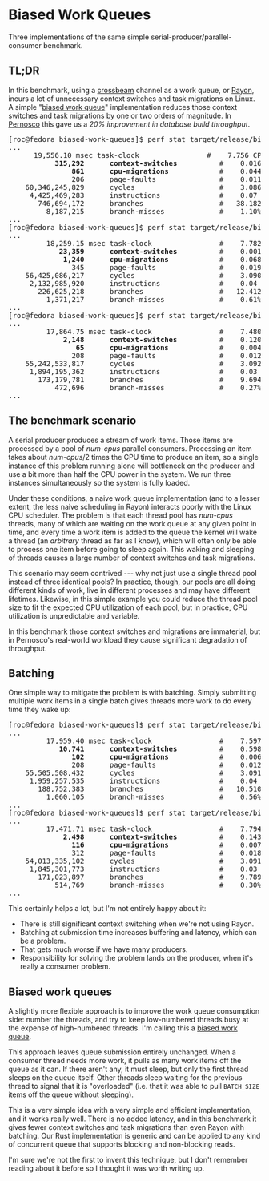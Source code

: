 # Biased Work Queues

Three implementations of the same simple serial-producer/parallel-consumer benchmark.

## TL;DR

In this benchmark, using a [crossbeam](https://docs.rs/crossbeam/0.8.0/crossbeam/) channel as a work queue, or [Rayon](https://docs.rs/rayon/1.5.0/rayon/), incurs a lot of unnecessary context switches and task migrations on Linux. A simple "[biased work queue](https://github.com/rocallahan/biased-work-queues/blob/main/src/biased_work_queue.rs)" implementation reduces those context switches and task migrations by one or two orders of magnitude. In [Pernosco](https://pernos.co) this gave us a *20% improvement in database build throughput*.

<pre>[roc@fedora biased-work-queues]$ perf stat target/release/biased-work-queues crossbeam
...
      19,556.10 msec task-clock                #    7.756 CPUs utilized
           <b>315,292      context-switches</b>          #    0.016 M/sec
               <b>861      cpu-migrations</b>            #    0.044 K/sec
               206      page-faults               #    0.011 K/sec
    60,346,245,829      cycles                    #    3.086 GHz
     4,425,469,283      instructions              #    0.07  insn per cycle
       746,694,172      branches                  #   38.182 M/sec
         8,187,215      branch-misses             #    1.10% of all branches
...
[roc@fedora biased-work-queues]$ perf stat target/release/biased-work-queues rayon
...
         18,259.15 msec task-clock                #    7.782 CPUs utilized
            <b>23,359      context-switches</b>          #    0.001 M/sec
             <b>1,240      cpu-migrations</b>            #    0.068 K/sec
               345      page-faults               #    0.019 K/sec
    56,425,086,217      cycles                    #    3.090 GHz
     2,132,985,920      instructions              #    0.04  insn per cycle
       226,625,218      branches                  #   12.412 M/sec
         1,371,217      branch-misses             #    0.61% of all branches
...
[roc@fedora biased-work-queues]$ perf stat target/release/biased-work-queues crossbeam-biased
...
         17,864.75 msec task-clock                #    7.480 CPUs utilized
             <b>2,148      context-switches</b>          #    0.120 K/sec
                <b>65      cpu-migrations</b>            #    0.004 K/sec
               208      page-faults               #    0.012 K/sec
    55,242,533,817      cycles                    #    3.092 GHz
     1,894,195,362      instructions              #    0.03  insn per cycle
       173,179,781      branches                  #    9.694 M/sec
           472,696      branch-misses             #    0.27% of all branches
...</pre>

## The benchmark scenario

A serial producer produces a stream of work items. Those items are processed by a pool of _num-cpus_ parallel consumers. Processing an item takes about _num-cpus_/2 times the CPU time to produce an item, so a single instance of this problem running alone will bottleneck on the producer and use a bit more than half the CPU power in the system. We run three instances simultaneously so the system is fully loaded.

Under these conditions, a naive work queue implementation (and to a lesser extent, the less naive scheduling in Rayon) interacts poorly with the Linux CPU scheduler. The problem is that each thread pool has _num-cpus_ threads, many of which are waiting on the work queue at any given point in time, and every time a work item is added to the queue the kernel will wake a thread (an *arbitrary* thread as far as I know), which will often only be able to process one item before going to sleep again. This waking and sleeping of threads causes a large number of context switches and task migrations.

This scenario may seem contrived --- why not just use a single thread pool instead of three identical pools? In practice, though, our pools are all doing different kinds of work, live in different processes and may have different lifetimes. Likewise, in this simple example you could reduce the thread pool size to fit the expected CPU utilization of each pool, but in practice, CPU utilization is unpredictable and variable.

In this benchmark those context switches and migrations are immaterial, but in Pernosco's real-world workload they cause significant degradation of throughput.

## Batching

One simple way to mitigate the problem is with batching. Simply submitting multiple work items in a single batch gives threads more work to do every time they wake up:

<pre>[roc@fedora biased-work-queues]$ perf stat target/release/biased-work-queues --batch-size 20 crossbeam
...
         17,959.40 msec task-clock                #    7.597 CPUs utilized
            <b>10,741      context-switches</b>          #    0.598 K/sec
               <b>102      cpu-migrations</b>            #    0.006 K/sec
               208      page-faults               #    0.012 K/sec
    55,505,508,432      cycles                    #    3.091 GHz
     1,959,257,535      instructions              #    0.04  insn per cycle
       188,752,383      branches                  #   10.510 M/sec
         1,060,105      branch-misses             #    0.56% of all branches
...
[roc@fedora biased-work-queues]$ perf stat target/release/biased-work-queues --batch-size 20 rayon
...
         17,471.71 msec task-clock                #    7.794 CPUs utilized
             <b>2,498      context-switches</b>          #    0.143 K/sec
               <b>116      cpu-migrations</b>            #    0.007 K/sec
               312      page-faults               #    0.018 K/sec
    54,013,335,102      cycles                    #    3.091 GHz
     1,845,301,773      instructions              #    0.03  insn per cycle
       171,023,897      branches                  #    9.789 M/sec
           514,769      branch-misses             #    0.30% of all branches
...</pre>

This certainly helps a lot, but I'm not entirely happy about it:
* There is still significant context switching when we're not using Rayon.
* Batching at submission time increases buffering and latency, which can be a problem.
* That gets much worse if we have many producers.
* Responsibility for solving the problem lands on the producer, when it's really a consumer problem.

## Biased work queues

A slightly more flexible approach is to improve the work queue consumption side: number the threads, and try to keep low-numbered threads busy at the expense of high-numbered threads. I'm calling this a [biased work queue](https://github.com/rocallahan/biased-work-queues/blob/main/src/biased_work_queue.rs).

This approach leaves queue submission entirely unchanged. When a consumer thread needs more work, it pulls as many work items off the queue as it can. If there aren't any, it must sleep, but only the first thread sleeps on the queue itself. Other threads sleep waiting for the previous thread to signal that it is "overloaded" (i.e. that it was able to pull `BATCH_SIZE` items off the queue without sleeping).

This is a very simple idea with a very simple and efficient implementation, and it works really well. There is no added latency, and in this benchmark it gives fewer context switches and task migrations than even Rayon with batching. Our Rust implementation is generic and can be applied to any kind of concurrent queue that supports blocking and non-blocking reads.

I'm sure we're not the first to invent this technique, but I don't remember reading about it before so I thought it was worth writing up.
